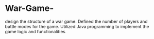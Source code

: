 # War-Game-
 design the structure of a war game.
Defined the number of players and battle modes for the game.
Utilized Java programming to implement the game logic and functionalities.

